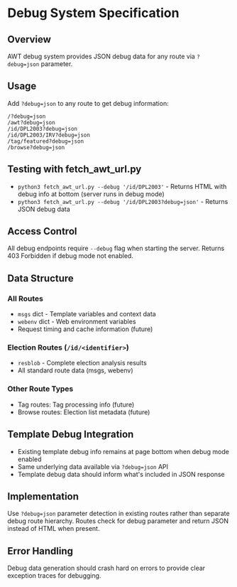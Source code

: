 # Debug System Specification

## Overview

AWT debug system provides JSON debug data for any route via `?debug=json` parameter.

## Usage

Add `?debug=json` to any route to get debug information:
```
/?debug=json
/awt?debug=json
/id/DPL2003?debug=json
/id/DPL2003/IRV?debug=json
/tag/featured?debug=json
/browse?debug=json
```

## Testing with fetch_awt_url.py

- `python3 fetch_awt_url.py --debug '/id/DPL2003'` - Returns HTML with debug info at bottom (server runs in debug mode)
- `python3 fetch_awt_url.py --debug '/id/DPL2003?debug=json'` - Returns JSON debug data

## Access Control

All debug endpoints require `--debug` flag when starting the server. Returns 403 Forbidden if debug mode not enabled.

## Data Structure

### All Routes
- `msgs` dict - Template variables and context data
- `webenv` dict - Web environment variables
- Request timing and cache information (future)

### Election Routes (`/id/<identifier>`)
- `resblob` - Complete election analysis results
- All standard route data (msgs, webenv)

### Other Route Types
- Tag routes: Tag processing info (future)
- Browse routes: Election list metadata (future)

## Template Debug Integration

- Existing template debug info remains at page bottom when debug mode enabled
- Same underlying data available via `?debug=json` API
- Template debug data should inform what's included in JSON response

## Implementation

Use `?debug=json` parameter detection in existing routes rather than separate debug route hierarchy. Routes check for debug parameter and return JSON instead of HTML when present.


## Error Handling

Debug data generation should crash hard on errors to provide clear exception traces for debugging.